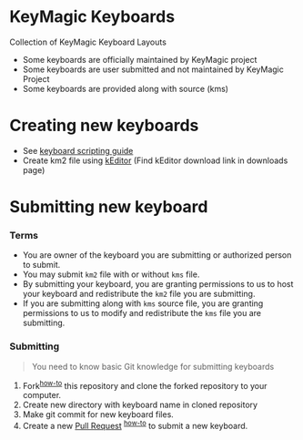 # KeyMagic Keyboards
Collection of KeyMagic Keyboard Layouts

* Some keyboards are officially maintained by KeyMagic project
* Some keyboards are user submitted and not maintained by KeyMagic Project
* Some keyboards are provided along with source (kms)

# Creating new keyboards

* See [keyboard scripting guide][4]
* Create km2 file using [kEditor][5] (Find kEditor download link in downloads page)

# Submitting new keyboard

### Terms
* You are owner of the keyboard you are submitting or authorized person to submit.
* You may submit `km2` file with or without `kms` file.
* By submitting your keyboard, you are granting permissions to us to host your keyboard and redistribute the `km2` file you are submitting.
* If you are submitting along with `kms` source file, you are granting permissions to us to modify and redistribute the `kms` file you are submitting.

### Submitting
> You need to know basic Git knowledge for submitting keyboards

1. Fork<sup>[how-to][2]</sup> this repository and clone the forked repository to your computer.
2. Create new directory with keyboard name in cloned repository
3. Make git commit for new keyboard files.
3. Create a new [Pull Request][1] <sup>[how-to][3]</sup> to submit a new keyboard.

[1]: https://github.com/thantthet/keymagic-keyboards/pulls
[2]: https://help.github.com/en/articles/fork-a-repo#fork-an-example-repository
[3]: https://help.github.com/en/articles/creating-a-pull-request-from-a-fork
[4]: https://github.com/thantthet/keymagic/wiki/Guide-to-layout-scripting
[5]: https://keymagic.net/downloads/
